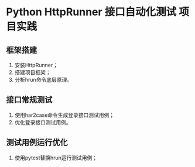 # Python HttpRunner 接口自动化测试 项目实践

## 框架搭建

1. 安装HttpRunner；
2. 搭建项目框架；
3. 分析hrun命令底层原理。

## 接口常规测试

1. 使用har2case命令生成登录接口测试用例；
2. 优化登录接口测试用例。

## 测试用例运行优化

1. 使用pytest替换hrun运行测试用例；


